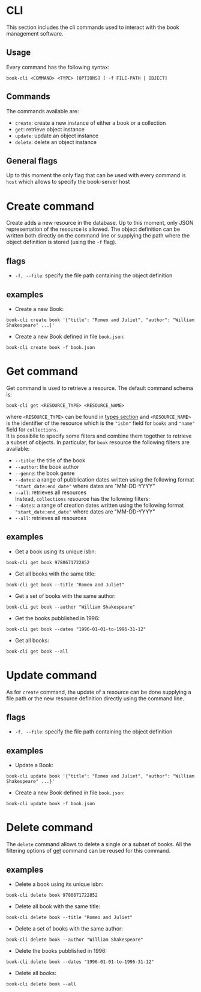 # CLI
This section includes the cli commands used to interact with the book management software.

## Usage
Every command has the following syntax:

```
book-cli <COMMAND> <TYPE> [OPTIONS] [ -f FILE-PATH | OBJECT]
```

## Commands
The commands available are:
- `create`:    create a new instance of either a book or a collection
- `get`:       retrieve object instance
- `update`:   update an object instance
- `delete`:    delete an object instance

## General flags
Up to this moment the only flag that can be used with every command is `host` which allows to specify the book-server host

# Create command
Create adds a new resource in the database. Up to this moment, only JSON representation of the resource is allowed. The object definition can be written both directly on the command line or supplying the path where the object definition is stored (using the `-f` flag).

## flags
- `-f, --file`: specify the file path containing the object definition

## examples
- Create a new Book:
```
book-cli create book '{"title": "Romeo and Juliet", "author": "William Shakespeare" ...}'
```
- Create a new Book defined in file `book.json`:  
```
book-cli create book -f book.json
```

# Get command
Get command is used to retrieve a resource. The default command schema is:
```
book-cli get <RESOURCE_TYPE> <RESOURCE_NAME>
```
where `<RESOURCE_TYPE>` can be found in [types section](../apis/README.md#input-values) and `<RESOURCE_NAME>` is the identifier of the resource which is the `"isbn"` field for `books` and `"name"` field for `collections`.  
It is possibile to specify some filters and combine them together to retrieve a subset of objects.
In particular, for `book` resource the following filters are available:
- `--title`: the title of the book
- `--author`: the book author
- `--genre`: the book genre
- `--dates`: a range of pubblication dates written using the following format `"start_date:end_date"` where dates are "MM-DD-YYYY"
- `--all`: retrieves all resources  
Instead, `collections` resource has the following filters:
- `--dates`: a range of creation dates written using the following format `"start_date:end_date"` where dates are "MM-DD-YYYY"
- `--all`: retrieves all resources  

## examples
- Get a book using its unique isbn:
```
book-cli get book 9780671722852
```
- Get all books with the same title:
```
book-cli get book --title "Romeo and Juliet"
```
- Get a set of books with the same author:
```
book-cli get book --author "William Shakespeare"
```
- Get the books pubblished in 1996:
```
book-cli get book --dates "1996-01-01-to-1996-31-12"
```
- Get all books:
```
book-cli get book --all
```

# Update command
As for `create` command, the update of a resource can be done supplying a file path or the new resource definition directly using the command line.

## flags
- `-f, --file`: specify the file path containing the object definition

## examples
- Update a Book:
```
book-cli update book '{"title": "Romeo and Juliet", "author": "William Shakespeare" ...}'
```
- Create a new Book defined in file `book.json`:  
```
book-cli update book -f book.json
```
# Delete command
The `delete` command allows to delete a single or a subset of books. All the filtering options of [get](#get-command) command can be reused for this command.

## examples
- Delete a book using its unique isbn:
```
book-cli delete book 9780671722852
```
- Delete all book with the same title:
```
book-cli delete book --title "Romeo and Juliet"
```
- Delete a set of books with the same author:
```
book-cli delete book --author "William Shakespeare"
```
- Delete the books pubblished in 1996:
```
book-cli delete book --dates "1996-01-01-to-1996-31-12"
```
- Delete all books:
```
book-cli delete book --all
```